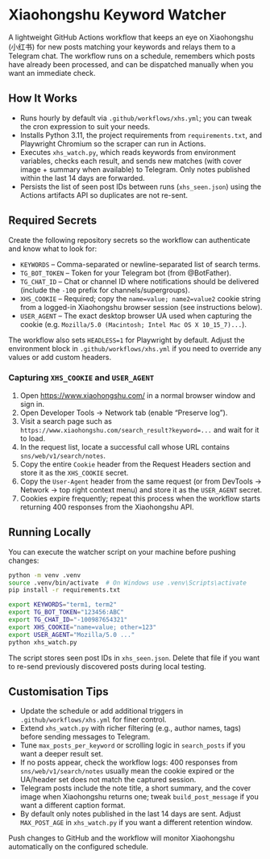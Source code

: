 # Xiaohongshu Keyword Watcher

A lightweight GitHub Actions workflow that keeps an eye on Xiaohongshu (小红书) for new posts matching your keywords and relays them to a Telegram chat. The workflow runs on a schedule, remembers which posts have already been processed, and can be dispatched manually when you want an immediate check.

## How It Works
- Runs hourly by default via `.github/workflows/xhs.yml`; you can tweak the cron expression to suit your needs.
- Installs Python 3.11, the project requirements from `requirements.txt`, and Playwright Chromium so the scraper can run in Actions.
- Executes `xhs_watch.py`, which reads keywords from environment variables, checks each result, and sends new matches (with cover image + summary when available) to Telegram. Only notes published within the last 14 days are forwarded.
- Persists the list of seen post IDs between runs (`xhs_seen.json`) using the Actions artifacts API so duplicates are not re-sent.

## Required Secrets
Create the following repository secrets so the workflow can authenticate and know what to look for:
- `KEYWORDS` – Comma-separated or newline-separated list of search terms.
- `TG_BOT_TOKEN` – Token for your Telegram bot (from @BotFather).
- `TG_CHAT_ID` – Chat or channel ID where notifications should be delivered (include the `-100` prefix for channels/supergroups).
- `XHS_COOKIE` – Required; copy the `name=value; name2=value2` cookie string from a logged-in Xiaohongshu browser session (see instructions below).
- `USER_AGENT` – The exact desktop browser UA used when capturing the cookie (e.g. `Mozilla/5.0 (Macintosh; Intel Mac OS X 10_15_7)...`).

The workflow also sets `HEADLESS=1` for Playwright by default. Adjust the environment block in `.github/workflows/xhs.yml` if you need to override any values or add custom headers.

### Capturing `XHS_COOKIE` and `USER_AGENT`
1. Open https://www.xiaohongshu.com/ in a normal browser window and sign in.
2. Open Developer Tools → Network tab (enable “Preserve log”).
3. Visit a search page such as `https://www.xiaohongshu.com/search_result?keyword=...` and wait for it to load.
4. In the request list, locate a successful call whose URL contains `sns/web/v1/search/notes`.
5. Copy the entire `Cookie` header from the Request Headers section and store it as the `XHS_COOKIE` secret.
6. Copy the `User-Agent` header from the same request (or from DevTools → Network → top right context menu) and store it as the `USER_AGENT` secret.
7. Cookies expire frequently; repeat this process when the workflow starts returning 400 responses from the Xiaohongshu API.

## Running Locally
You can execute the watcher script on your machine before pushing changes:

```bash
python -m venv .venv
source .venv/bin/activate  # On Windows use .venv\Scripts\activate
pip install -r requirements.txt

export KEYWORDS="term1, term2"
export TG_BOT_TOKEN="123456:ABC"
export TG_CHAT_ID="-100987654321"
export XHS_COOKIE="name=value; other=123"
export USER_AGENT="Mozilla/5.0 ..."
python xhs_watch.py
```

The script stores seen post IDs in `xhs_seen.json`. Delete that file if you want to re-send previously discovered posts during local testing.

## Customisation Tips
- Update the schedule or add additional triggers in `.github/workflows/xhs.yml` for finer control.
- Extend `xhs_watch.py` with richer filtering (e.g., author names, tags) before sending messages to Telegram.
- Tune `max_posts_per_keyword` or scrolling logic in `search_posts` if you want a deeper result set.
- If no posts appear, check the workflow logs: 400 responses from `sns/web/v1/search/notes` usually mean the cookie expired or the UA/header set does not match the captured session.
- Telegram posts include the note title, a short summary, and the cover image when Xiaohongshu returns one; tweak `build_post_message` if you want a different caption format.
- By default only notes published in the last 14 days are sent. Adjust `MAX_POST_AGE` in `xhs_watch.py` if you want a different retention window.

Push changes to GitHub and the workflow will monitor Xiaohongshu automatically on the configured schedule.
